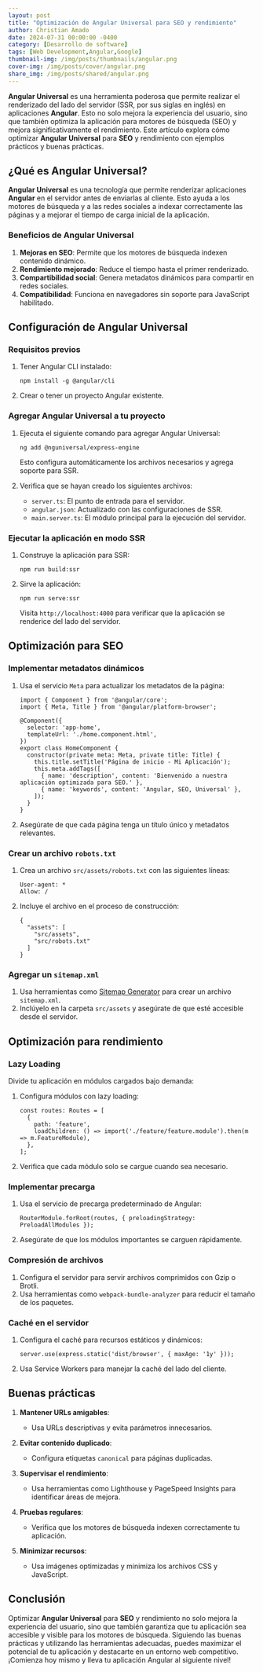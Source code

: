 ```yaml
---
layout: post
title: "Optimización de Angular Universal para SEO y rendimiento"
author: Christian Amado
date: 2024-07-31 00:00:00 -0400
category: [Desarrollo de software]
tags: [Web Development,Angular,Google]
thumbnail-img: /img/posts/thumbnails/angular.png
cover-img: /img/posts/cover/angular.png
share_img: /img/posts/shared/angular.png
---
```


**Angular Universal** es una herramienta poderosa que permite realizar el renderizado del lado del servidor (SSR, por sus siglas en inglés) en aplicaciones **Angular**. Esto no solo mejora la experiencia del usuario, sino que también optimiza la aplicación para motores de búsqueda (SEO) y mejora significativamente el rendimiento. Este artículo explora cómo optimizar **Angular Universal** para **SEO** y rendimiento con ejemplos prácticos y buenas prácticas.

<!--more-->

## ¿Qué es Angular Universal?

**Angular Universal** es una tecnología que permite renderizar aplicaciones **Angular** en el servidor antes de enviarlas al cliente. Esto ayuda a los motores de búsqueda y a las redes sociales a indexar correctamente las páginas y a mejorar el tiempo de carga inicial de la aplicación.

### Beneficios de Angular Universal

1. **Mejoras en SEO**: Permite que los motores de búsqueda indexen contenido dinámico.
2. **Rendimiento mejorado**: Reduce el tiempo hasta el primer renderizado.
3. **Compartibilidad social**: Genera metadatos dinámicos para compartir en redes sociales.
4. **Compatibilidad**: Funciona en navegadores sin soporte para JavaScript habilitado.


## Configuración de Angular Universal

### Requisitos previos

1. Tener Angular CLI instalado:
   ```
   npm install -g @angular/cli
   ```
2. Crear o tener un proyecto Angular existente.

### Agregar Angular Universal a tu proyecto

1. Ejecuta el siguiente comando para agregar Angular Universal:
   ```
   ng add @nguniversal/express-engine
   ```

   Esto configura automáticamente los archivos necesarios y agrega soporte para SSR.

2. Verifica que se hayan creado los siguientes archivos:
   - `server.ts`: El punto de entrada para el servidor.
   - `angular.json`: Actualizado con las configuraciones de SSR.
   - `main.server.ts`: El módulo principal para la ejecución del servidor.

### Ejecutar la aplicación en modo SSR

1. Construye la aplicación para SSR:
   ```
   npm run build:ssr
   ```

2. Sirve la aplicación:
   ```
   npm run serve:ssr
   ```

   Visita `http://localhost:4000` para verificar que la aplicación se renderice del lado del servidor.

## Optimización para SEO

### Implementar metadatos dinámicos

1. Usa el servicio `Meta` para actualizar los metadatos de la página:

   ```
   import { Component } from '@angular/core';
   import { Meta, Title } from '@angular/platform-browser';

   @Component({
     selector: 'app-home',
     templateUrl: './home.component.html',
   })
   export class HomeComponent {
     constructor(private meta: Meta, private title: Title) {
       this.title.setTitle('Página de inicio - Mi Aplicación');
       this.meta.addTags([
         { name: 'description', content: 'Bienvenido a nuestra aplicación optimizada para SEO.' },
         { name: 'keywords', content: 'Angular, SEO, Universal' },
       ]);
     }
   }
   ```

2. Asegúrate de que cada página tenga un título único y metadatos relevantes.

### Crear un archivo `robots.txt`

1. Crea un archivo `src/assets/robots.txt` con las siguientes líneas:
   ```
   User-agent: *
   Allow: /
   ```

2. Incluye el archivo en el proceso de construcción:
   ```
   {
     "assets": [
       "src/assets",
       "src/robots.txt"
     ]
   }
   ```

### Agregar un `sitemap.xml`

1. Usa herramientas como [Sitemap Generator](https://www.xml-sitemaps.com/) para crear un archivo `sitemap.xml`.
2. Inclúyelo en la carpeta `src/assets` y asegúrate de que esté accesible desde el servidor.


## Optimización para rendimiento

### Lazy Loading

Divide tu aplicación en módulos cargados bajo demanda:

1. Configura módulos con lazy loading:
   ```
   const routes: Routes = [
     {
       path: 'feature',
       loadChildren: () => import('./feature/feature.module').then(m => m.FeatureModule),
     },
   ];
   ```

2. Verifica que cada módulo solo se cargue cuando sea necesario.

### Implementar precarga

1. Usa el servicio de precarga predeterminado de Angular:
   ```
   RouterModule.forRoot(routes, { preloadingStrategy: PreloadAllModules });
   ```

2. Asegúrate de que los módulos importantes se carguen rápidamente.

### Compresión de archivos

1. Configura el servidor para servir archivos comprimidos con Gzip o Brotli.
2. Usa herramientas como `webpack-bundle-analyzer` para reducir el tamaño de los paquetes.

### Caché en el servidor

1. Configura el caché para recursos estáticos y dinámicos:
   ```
   server.use(express.static('dist/browser', { maxAge: '1y' }));
   ```

2. Usa Service Workers para manejar la caché del lado del cliente.

## Buenas prácticas

1. **Mantener URLs amigables**:
   - Usa URLs descriptivas y evita parámetros innecesarios.

2. **Evitar contenido duplicado**:
   - Configura etiquetas `canonical` para páginas duplicadas.

3. **Supervisar el rendimiento**:
   - Usa herramientas como Lighthouse y PageSpeed Insights para identificar áreas de mejora.

4. **Pruebas regulares**:
   - Verifica que los motores de búsqueda indexen correctamente tu aplicación.

5. **Minimizar recursos**:
   - Usa imágenes optimizadas y minimiza los archivos CSS y JavaScript.


## Conclusión

Optimizar **Angular Universal** para **SEO** y rendimiento no solo mejora la experiencia del usuario, sino que también garantiza que tu aplicación sea accesible y visible para los motores de búsqueda. Siguiendo las buenas prácticas y utilizando las herramientas adecuadas, puedes maximizar el potencial de tu aplicación y destacarte en un entorno web competitivo. ¡Comienza hoy mismo y lleva tu aplicación Angular al siguiente nivel!
